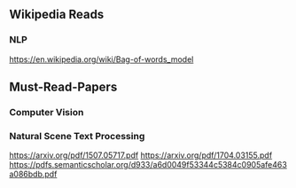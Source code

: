 ## Wikipedia Reads

### NLP
https://en.wikipedia.org/wiki/Bag-of-words_model

## Must-Read-Papers

### Computer Vision

### Natural Scene Text Processing
https://arxiv.org/pdf/1507.05717.pdf
https://arxiv.org/pdf/1704.03155.pdf
https://pdfs.semanticscholar.org/d933/a6d0049f53344c5384c0905afe463a086bdb.pdf
